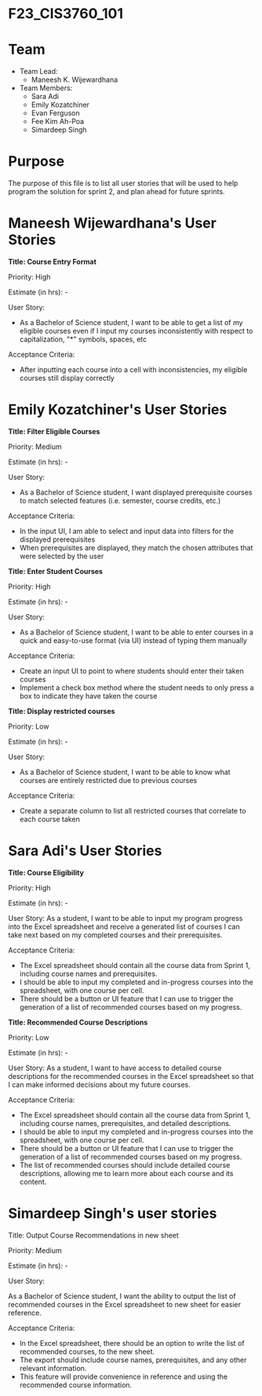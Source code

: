 # F23_CIS3760_101

# Team

-   Team Lead:
    -   Maneesh K. Wijewardhana
-   Team Members:
    -   Sara Adi
    -   Emily Kozatchiner
    -   Evan Ferguson
    -   Fee Kim Ah-Poa
    -   Simardeep Singh

# Purpose

The purpose of this file is to list all user stories that will be used to help program the solution for sprint 2, and plan ahead for future sprints.

# Maneesh Wijewardhana's User Stories

**Title: Course Entry Format**

Priority: High

Estimate (in hrs): -

User Story:

-   As a Bachelor of Science student, I want to be able to get a list of my eligible courses even if I input my courses inconsistently with respect to capitalization, "\*" symbols, spaces, etc

Acceptance Criteria:

-   After inputting each course into a cell with inconsistencies, my eligible courses still display correctly

# Emily Kozatchiner's User Stories

**Title: Filter Eligible Courses**

Priority: Medium

Estimate (in hrs): -

User Story:

-   As a Bachelor of Science student, I want displayed prerequisite courses to match selected features (i.e. semester, course credits, etc.)

Acceptance Criteria:

-   In the input UI, I am able to select and input data into filters for the displayed prerequisites
-   When prerequisites are displayed, they match the chosen attributes that were selected by the user

**Title: Enter Student Courses**

Priority: High

Estimate (in hrs): -

User Story:

-   As a Bachelor of Science student, I want to be able to enter courses in a quick and easy-to-use format (via UI) instead of typing them manually

Acceptance Criteria:

-   Create an input UI to point to where students should enter their taken courses
-   Implement a check box method where the student needs to only press a box to indicate they have taken the course

**Title: Display restricted courses**

Priority: Low

Estimate (in hrs): -

User Story:

-   As a Bachelor of Science student, I want to be able to know what courses are entirely restricted due to previous courses

Acceptance Criteria:

-   Create a separate column to list all restricted courses that correlate to each course taken

# Sara Adi's User Stories

**Title: Course Eligibility**

Priority: High

Estimate (in hrs): -

User Story: As a student, I want to be able to input my program progress into the Excel spreadsheet and receive a generated list of courses I can take next based on my completed courses and their prerequisites.

Acceptance Criteria:

-   The Excel spreadsheet should contain all the course data from Sprint 1, including course names and prerequisites.
-   I should be able to input my completed and in-progress courses into the spreadsheet, with one course per cell.
-   There should be a button or UI feature that I can use to trigger the generation of a list of recommended courses based on my progress.

**Title: Recommended Course Descriptions**

Priority: Low

Estimate (in hrs): -

User Story: As a student, I want to have access to detailed course descriptions for the recommended courses in the Excel spreadsheet so that I can make informed decisions about my future courses.

Acceptance Criteria:

-   The Excel spreadsheet should contain all the course data from Sprint 1, including course names, prerequisites, and detailed descriptions.
-   I should be able to input my completed and in-progress courses into the spreadsheet, with one course per cell.
-   There should be a button or UI feature that I can use to trigger the generation of a list of recommended courses based on my progress.
-   The list of recommended courses should include detailed course descriptions, allowing me to learn more about each course and its content.

# Simardeep Singh's user stories
Title: Output Course Recommendations in new sheet

Priority: Medium

Estimate (in hrs): -

User Story:

As a Bachelor of Science student, I want the ability to output the list of recommended courses in the Excel spreadsheet to new sheet for easier reference.

Acceptance Criteria:
- In the Excel spreadsheet, there should be an option to write the list of recommended courses, to the new sheet.
- The export should include course names, prerequisites, and any other relevant information.
- This feature will provide convenience in reference and using the recommended course information.
